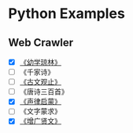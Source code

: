 # Python Examples

## Web Crawler

- [x] [《幼学琼林》](https://so.gushiwen.org/guwen/book_70.aspx)
- [ ] 《千家诗》
- [ ] [《古文观止》](https://so.gushiwen.org/wenyan/guanzhi.aspx)
- [ ] 《唐诗三百首》
- [x] [《声律启蒙》](https://so.gushiwen.org/guwen/book_114.aspx)
- [ ] 《文字蒙求》
- [x] [《增广贤文》](https://so.gushiwen.org/guwen/book_69.aspx)